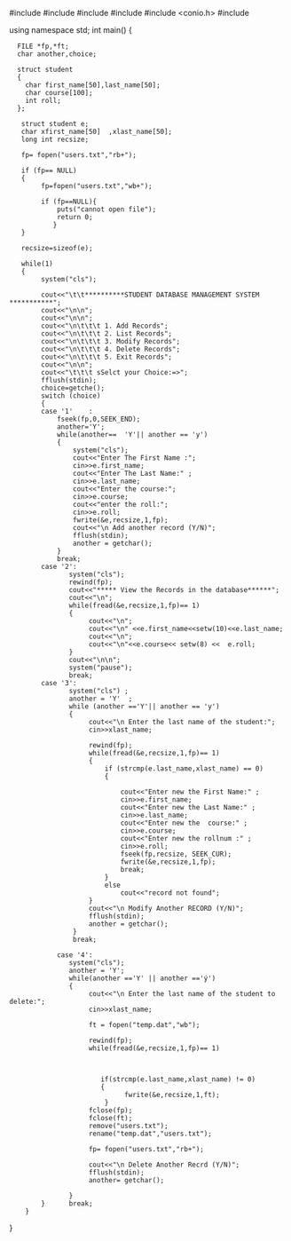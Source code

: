 #include<iostream>
#include <cstdio>
#include <cstring>
#include <cstdlib>
#include <conio.h>
#include <iomanip>




using namespace std;
int main()
   {
	
	
	  FILE *fp,*ft;
	  char another,choice;
	  
	  struct student
	  {
	  	char first_name[50],last_name[50];
	  	char course[100];
	  	int roll;
	  };
	  
	   struct student e;
	   char xfirst_name[50]  ,xlast_name[50];
	   long int recsize;
	   
	   fp= fopen("users.txt","rb+");
	   
	   if (fp== NULL)
	   {
	   		fp=fopen("users.txt","wb+");
	   		
	   		if (fp==NULL){
	   			puts("cannot open file");
	   			return 0;
			   }
	   }
	   
	   recsize=sizeof(e);
	   
	   while(1)
	   {
	   		system("cls");
	   		
	   		cout<<"\t\t**********STUDENT DATABASE MANAGEMENT SYSTEM ***********";
	   		cout<<"\n\n";
	   		cout<<"\n\n";
	   		cout<<"\n\t\t\t 1. Add Records";
	   		cout<<"\n\t\t\t 2. List Records";
	   		cout<<"\n\t\t\t 3. Modify Records";
	   		cout<<"\n\t\t\t 4. Delete Records";
	   		cout<<"\n\t\t\t 5. Exit Records";
	   		cout<<"\n\n";
	   		cout<<"\t\t\t sSelct your Choice:=>";
	   		fflush(stdin);
	   		choice=getche();
	   		switch (choice)
	   		{
	   		case '1'	:
	   			fseek(fp,0,SEEK_END);
	   			another='Y';
	   			while(another==  'Y'|| another == 'y')
	   			{
	   				system("cls");
	   				cout<<"Enter The First Name :";
	   				cin>>e.first_name;
	   				cout<<"Enter The Last Name:" ;
	   				cin>>e.last_name;
	   				cout<<"Enter the course:";
	   				cin>>e.course;
	   				cout<<"enter the roll:";
	   				cin>>e.roll;
	   				fwrite(&e,recsize,1,fp);
	   				cout<<"\n Add another record (Y/N)";
	   				fflush(stdin);
	   				another = getchar();
	   			}
				break;
			case '2':
			       system("cls");
			       rewind(fp);
			       cout<<"***** View the Records in the database******";
			       cout<<"\n";
			       while(fread(&e,recsize,1,fp)== 1)
			       {
			       		cout<<"\n";
			       		cout<<"\n" <<e.first_name<<setw(10)<<e.last_name;
			       		cout<<"\n";
			       		cout<<"\n"<<e.course<< setw(8) <<  e.roll;
				   }
				   cout<<"\n\n";
				   system("pause");
				   break;
			case '3':
			       system("cls") ;
				   another = 'Y'  ;
				   while (another =='Y'|| another == 'y')
				   {
				   		cout<<"\n Enter the last name of the student:";
				   		cin>>xlast_name;
				   	
				   		rewind(fp);
				   		while(fread(&e,recsize,1,fp)== 1)
						{
							if (strcmp(e.last_name,xlast_name) == 0)
							{
							
								cout<<"Enter new the First Name:" ;
								cin>>e.first_name;
								cout<<"Enter new the Last Name:" ;
								cin>>e.last_name;
								cout<<"Enter new the  course:" ;
								cin>>e.course;
								cout<<"Enter new the rollnum :" ;
								cin>>e.roll;
								fseek(fp,recsize, SEEK_CUR);
								fwrite(&e,recsize,1,fp);
								break;
							}
							else
								cout<<"record not found";
			        	}
				   		cout<<"\n Modify Another RECORD (Y/N)";
				   		fflush(stdin);
				   		another = getchar();
				    }
				    break;
				   
				case '4':
				   system("cls");
				   another = 'Y';
				   while(another =='Y' || another =='ý')
				   {
				   		cout<<"\n Enter the last name of the student to delete:";
				   		cin>>xlast_name;
				   		
				   		ft = fopen("temp.dat","wb");
				   		
				   		rewind(fp);
				   		while(fread(&e,recsize,1,fp)== 1)
				   		
						   
				   		
				   		   if(strcmp(e.last_name,xlast_name) != 0)  
				   		   {
				   		   	     fwrite(&e,recsize,1,ft);
							}
						fclose(fp);
						fclose(ft);
   						remove("users.txt");
						rename("temp.dat","users.txt");
						
						fp= fopen("users.txt","rb+");
						
						cout<<"\n Delete Another Recrd (Y/N)";
						fflush(stdin);
						another= getchar();
							  
				   }
			}	   break;
		}
}
			
